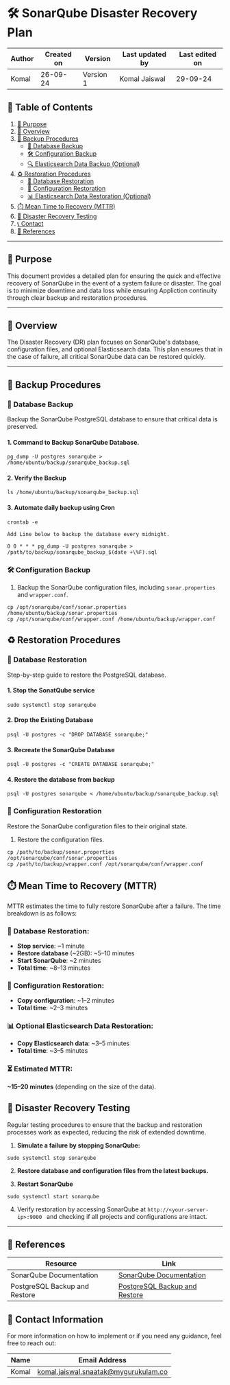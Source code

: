 # 🛠️ SonarQube Disaster Recovery Plan

| Author      | Created on  | Version    | Last updated by | Last edited on |
|-------------|-------------|------------|-----------------|----------------|
| Komal       | 26-09-24    | Version 1  | Komal Jaiswal   | 29-09-24       |


## 📑 Table of Contents
1. [🎯 Purpose](#purpose)
2. [📖 Overview](#overview)
3. [🔐 Backup Procedures](#backup-procedures)
   - [📂 Database Backup](#database-backup)
   - [🛠️ Configuration Backup](#configuration-backup)
   - [🔍 Elasticsearch Data Backup (Optional)](#elasticsearch-data-backup-optional)
4. [♻️ Restoration Procedures](#restoration-procedures)
   - [💾 Database Restoration](#database-restoration)
   - [🔧 Configuration Restoration](#configuration-restoration)
   - [📊 Elasticsearch Data Restoration (Optional)](#elasticsearch-data-restoration-optional)
5. [⏱️ Mean Time to Recovery (MTTR)](#mean-time-to-recovery-mttr)
6. [🚨 Disaster Recovery Testing](#disaster-recovery-testing)
7. [📞 Contact](#contact)
8. [🔗 References](#references)

---

## 🎯 Purpose
This document provides a detailed plan for ensuring the quick and effective recovery of SonarQube in the event of a system failure or disaster. The goal is to minimize downtime and data loss while ensuring Appliction continuity through clear backup and restoration procedures.

---

## 📖 Overview
The Disaster Recovery (DR) plan focuses on SonarQube's database, configuration files, and optional Elasticsearch data. This plan ensures that in the case of failure, all critical SonarQube data can be restored quickly.

---

## 🔐 Backup Procedures

### 📂 Database Backup
Backup the SonarQube PostgreSQL database to ensure that critical data is preserved.

#### 1. Command to Backup SonarQube Database.

```
pg_dump -U postgres sonarqube > /home/ubuntu/backup/sonarqube_backup.sql
``` 

#### 2. Verify the Backup
```
ls /home/ubuntu/backup/sonarqube_backup.sql
```

#### 3. Automate daily backup using Cron

```
crontab -e

Add Line below to backup the database every midnight.

0 0 * * * pg_dump -U postgres sonarqube > /path/to/backup/sonarqube_backup_$(date +\%F).sql

```

### 🛠️ Configuration Backup

1. Backup the SonarQube configuration files, including `sonar.properties` and `wrapper.conf`.
```
cp /opt/sonarqube/conf/sonar.properties /home/ubuntu/backup/sonar.properties
cp /opt/sonarqube/conf/wrapper.conf /home/ubuntu/backup/wrapper.conf
```

## ♻️ Restoration Procedures

### 💾 Database Restoration

Step-by-step guide to restore the PostgreSQL database.

#### 1. Stop the SonatQube service 

```
sudo systemctl stop sonarqube
```

#### 2. Drop the Existing Database 

```
psql -U postgres -c "DROP DATABASE sonarqube;"
```

#### 3. Recreate the SonarQube Database 

```
psql -U postgres -c "CREATE DATABASE sonarqube;"
```

#### 4. Restore the database from backup

```
psql -U postgres sonarqube < /home/ubuntu/backup/sonarqube_backup.sql
```
 
### 🔧 Configuration Restoration
Restore the SonarQube configuration files to their original state.

1. Restore the configuration files.

```
cp /path/to/backup/sonar.properties /opt/sonarqube/conf/sonar.properties
cp /path/to/backup/wrapper.conf /opt/sonarqube/conf/wrapper.conf
```

## ⏱️ Mean Time to Recovery (MTTR)

MTTR estimates the time to fully restore SonarQube after a failure. The time breakdown is as follows:

### 💾 Database Restoration:
- **Stop service**: ~1 minute
- **Restore database** (~2GB): ~5–10 minutes
- **Start SonarQube**: ~2 minutes
- **Total time**: ~8–13 minutes

### 🔧 Configuration Restoration:
- **Copy configuration**: ~1–2 minutes
- **Total time**: ~2–3 minutes

### 📊 Optional Elasticsearch Data Restoration:
- **Copy Elasticsearch data**: ~3–5 minutes
- **Total time**: ~3–5 minutes

### ⏳ **Estimated MTTR**:
**~15–20 minutes** (depending on the size of the data).


## 🚨 Disaster Recovery Testing
Regular testing procedures to ensure that the backup and restoration processes work as expected, reducing the risk of extended downtime.

1. **Simulate a failure by stopping SonarQube:**

```
sudo systemctl stop sonarqube
```

2. **Restore database and configuration files from the latest backups.**

3. **Restart SonarQube**

```
sudo systemctl start sonarqube
```

4. Verify restoration by accessing SonarQube at ```http://<your-server-ip>:9000 ``` and checking if all projects and configurations are intact.   
---


## 🔗 References

| Resource                                   | Link                                               |
|--------------------------------------------|----------------------------------------------------|
| SonarQube Documentation                     | [SonarQube Documentation](https://docs.sonarqube.org/) |
| PostgreSQL Backup and Restore               | [PostgreSQL Backup and Restore](https://www.postgresql.org/docs/current/backup-dump.html) |


## 📧 Contact Information

For more information on how to implement or if you need any guidance, feel free to reach out:

| Name  | Email Address                                  |
|-------|------------------------------------------------|
| Komal | komal.jaiswal.snaatak@mygurukulam.co           |

